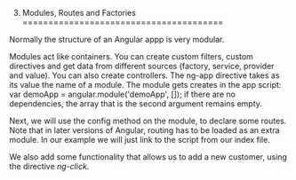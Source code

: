 3. Modules, Routes and Factories
=======================================

Normally the structure of an Angular appp is very modular.

Modules act like containers. You can create custom filters, custom directives and get data from different sources (factory, service, provider and value). You can also create controllers.
The ng-app directive takes as its value the name of a module. The module gets creates in the app script: var demoApp = angular.module('demoApp', []); if there are no dependencies, the array that is the second argument remains empty.

Next, we will use the config method on the module, to declare some routes. Note that in later versions of Angular, routing has to be loaded as an extra module. In our example we will just link to the script from our index file.

We also add some functionality that allows us to add a new customer, using the directive *ng-click*.